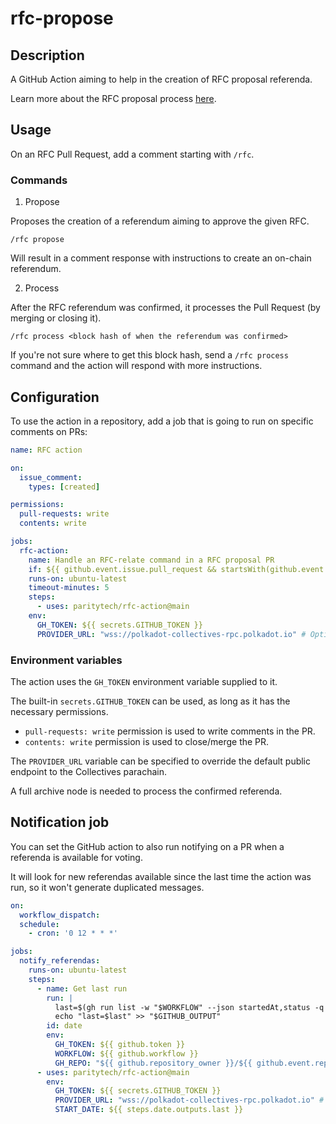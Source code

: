 # rfc-propose

## Description

A GitHub Action aiming to help in the creation of RFC proposal referenda.

Learn more about the RFC proposal process [here](https://github.com/polkadot-fellows/RFCs#process).

## Usage

On an RFC Pull Request, add a comment starting with `/rfc`.

### Commands

1. Propose

Proposes the creation of a referendum aiming to approve the given RFC.

```
/rfc propose
```

Will result in a comment response with instructions to create an on-chain referendum.

2. Process

After the RFC referendum was confirmed, it processes the Pull Request (by merging or closing it).

```
/rfc process <block hash of when the referendum was confirmed>
```

If you're not sure where to get this block hash,
send a `/rfc process` command and the action will respond with more instructions.

## Configuration

To use the action in a repository, add a job that is going to run on specific comments on PRs:

```yaml
name: RFC action

on:
  issue_comment:
    types: [created]

permissions:
  pull-requests: write
  contents: write

jobs:
  rfc-action:
    name: Handle an RFC-relate command in a RFC proposal PR
    if: ${{ github.event.issue.pull_request && startsWith(github.event.comment.body, '/rfc') }}
    runs-on: ubuntu-latest
    timeout-minutes: 5
    steps:
      - uses: paritytech/rfc-action@main
    env:
      GH_TOKEN: ${{ secrets.GITHUB_TOKEN }}
      PROVIDER_URL: "wss://polkadot-collectives-rpc.polkadot.io" # Optional.

```

### Environment variables

The action uses the `GH_TOKEN` environment variable supplied to it.

The built-in `secrets.GITHUB_TOKEN` can be used, as long as it has the necessary permissions.

- `pull-requests: write` permission is used to write comments in the PR.
- `contents: write` permission is used to close/merge the PR.

The `PROVIDER_URL` variable can be specified to override the default public endpoint to the Collectives parachain.

A full archive node is needed to process the confirmed referenda.

## Notification job

You can set the GitHub action to also run notifying on a PR when a referenda is available for voting.

It will look for new referendas available since the last time the action was run, so it won't generate duplicated messages.

```yml
on:
  workflow_dispatch:
  schedule:
    - cron: '0 12 * * *'

jobs:
  notify_referendas:
    runs-on: ubuntu-latest
    steps:
      - name: Get last run
        run: |
          last=$(gh run list -w "$WORKFLOW" --json startedAt,status -q 'map(select(.status == "completed"))[0].startedAt')
          echo "last=$last" >> "$GITHUB_OUTPUT"
        id: date
        env: 
          GH_TOKEN: ${{ github.token }}
          WORKFLOW: ${{ github.workflow }}
          GH_REPO: "${{ github.repository_owner }}/${{ github.event.repository.name }}"
      - uses: paritytech/rfc-action@main
        env:
          GH_TOKEN: ${{ secrets.GITHUB_TOKEN }}
          PROVIDER_URL: "wss://polkadot-collectives-rpc.polkadot.io" # Optional.
          START_DATE: ${{ steps.date.outputs.last }}
```

